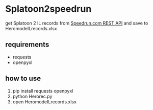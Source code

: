 # Splatoon2speedrun

get Splatoon 2 IL records from [Speedrun.com REST API](https://github.com/speedruncomorg/api) and save to HeromodeILrecords.xlsx

## requirements

- requests
- openpyxl

## how to use

1. pip install requests openpyxl
2. python Herorec.py
3. open HeromodeILrecords.xlsx